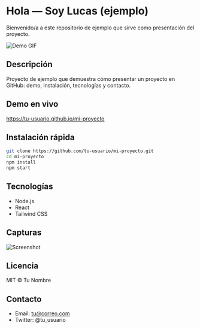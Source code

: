 # Hola — Soy Lucas (ejemplo)

Bienvenido/a a este repositorio de ejemplo que sirve como presentación del proyecto.

![Demo GIF](assets/demo.gif)

## Descripción
Proyecto de ejemplo que demuestra cómo presentar un proyecto en GitHub: demo, instalación, tecnologías y contacto.

## Demo en vivo
https://tu-usuario.github.io/mi-proyecto

## Instalación rápida
```bash
git clone https://github.com/tu-usuario/mi-proyecto.git
cd mi-proyecto
npm install
npm start
```

## Tecnologías
- Node.js
- React
- Tailwind CSS

## Capturas
![Screenshot](assets/screenshot.png)

## Licencia
MIT © Tu Nombre

## Contacto
- Email: tu@correo.com
- Twitter: @tu_usuario
